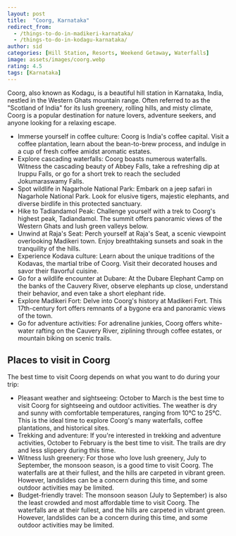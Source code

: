 ```yaml
---
layout: post
title:  "Coorg, Karnataka"
redirect_from:
  - /things-to-do-in-madikeri-karnataka/
  - /things-to-do-in-kodagu-karnataka/
author: sid
categories: [Hill Station, Resorts, Weekend Getaway, Waterfalls]
image: assets/images/coorg.webp
rating: 4.5
tags: [Karnataka]
---
```

Coorg, also known as Kodagu, is a beautiful hill station in Karnataka, India, nestled in the Western Ghats mountain range. Often referred to as the "Scotland of India" for its lush greenery, rolling hills, and misty climate, Coorg is a popular destination for nature lovers, adventure seekers, and anyone looking for a relaxing escape.

* Immerse yourself in coffee culture: Coorg is India's coffee capital. Visit a coffee plantation, learn about the bean-to-brew process, and indulge in a cup of fresh coffee amidst aromatic estates.
* Explore cascading waterfalls: Coorg boasts numerous waterfalls. Witness the cascading beauty of Abbey Falls, take a refreshing dip at Iruppu Falls, or go for a short trek to reach the secluded Jokumaraswamy Falls.
* Spot wildlife in Nagarhole National Park: Embark on a jeep safari in Nagarhole National Park. Look for elusive tigers, majestic elephants, and diverse birdlife in this protected sanctuary.
* Hike to Tadiandamol Peak: Challenge yourself with a trek to Coorg's highest peak, Tadiandamol. The summit offers panoramic views of the Western Ghats and lush green valleys below.
* Unwind at Raja's Seat: Perch yourself at Raja's Seat, a scenic viewpoint overlooking Madikeri town. Enjoy breathtaking sunsets and soak in the tranquility of the hills.
* Experience Kodava culture: Learn about the unique traditions of the Kodavas, the martial tribe of Coorg. Visit their decorated houses and savor their flavorful cuisine.
* Go for a wildlife encounter at Dubare: At the Dubare Elephant Camp on the banks of the Cauvery River, observe elephants up close, understand their behavior, and even take a short elephant ride.
* Explore Madikeri Fort: Delve into Coorg's history at Madikeri Fort. This 17th-century fort offers remnants of a bygone era and panoramic views of the town.
* Go for adventure activities: For adrenaline junkies, Coorg offers white-water rafting on the Cauvery River, ziplining through coffee estates, or mountain biking on scenic trails.

<h2>Places to visit in Coorg</h2>
The best time to visit Coorg depends on what you want to do during your trip:

* Pleasant weather and sightseeing: October to March is the best time to visit Coorg for sightseeing and outdoor activities. The weather is dry and sunny with comfortable temperatures, ranging from 10°C to 25°C. This is the ideal time to explore Coorg's many waterfalls, coffee plantations, and historical sites.
* Trekking and adventure: If you're interested in trekking and adventure activities, October to February is the best time to visit. The trails are dry and less slippery during this time.
* Witness lush greenery: For those who love lush greenery, July to September, the monsoon season, is a good time to visit Coorg. The waterfalls are at their fullest, and the hills are carpeted in vibrant green. However, landslides can be a concern during this time, and some outdoor activities may be limited.
* Budget-friendly travel: The monsoon season (July to September) is also the least crowded and most affordable time to visit Coorg. The waterfalls are at their fullest, and the hills are carpeted in vibrant green. However, landslides can be a concern during this time, and some outdoor activities may be limited.


<div class="pa-carousel-widget" style="width:100%; height:480px; display:none;"
  data-link="https://www.justwravel.com/"
  data-title="Coorg, Karnataka"
  data-description="Hill Station, Resorts, Weekend Getaway, Waterfalls">
  <object data="https://lh3.googleusercontent.com/pw/AP1GczPmZLBjYvomglB6uTD3Vi3THtph9JG3TSPoqP9iYSdA2-3fZ-l0jDY2JctgnXzKiCvugNp1wUpGwLLepPny7R36m5mPW7rGc8C-KtHf8JCFiEHi1yEW=w960-rw-h720"></object>
  <object data="https://lh3.googleusercontent.com/pw/AP1GczOOInYTbFCHwgkAOzpIsuwJiNkqk0NkIs1I_2YoMwRAYi_MolGJB0dIxiQU3TCvJIj3PUJW01EbQuDTvAWKYOr2VkvexQ0v9FVt1nmprG48HwrytuTl=w960-rw-h720"></object>
  <object data="https://lh3.googleusercontent.com/pw/AP1GczMr9Tik7s8nazSld8lMto0lhIgYeFfrrv9-SBdynUDIjfxEblakiaXNUEe2PmRFVUzJz3gwNg5tiV7uV_FazHJ_GR-ignH36DYxCcJreK9xYz1_PyZq=w960-rw-h720"></object>
  <object data="https://lh3.googleusercontent.com/pw/AP1GczPbr3rsaujaePvpYC5c9esih8-2EyFvmDIZ_5IFzG4dx8MgaCPz2JbB6ZlFJQLXmaJXCZZo2QPN39cCMDLqkj0g-TEWHbvOw4BnBZNNSsSqqbsamZKb=w960-rw-h720"></object>
  <object data="https://lh3.googleusercontent.com/pw/AP1GczP0LlDBjtWfIspSL_OoUO4UmLjvJ4bdTbD1Bki5vtfQ3pz9haL4KsiIJnsSQEsnYtjKb0XwujP_nqEgyez9oduI_xQm7qFYVj02Pa8-IGtorSZZ4ED2=w960-rw-h720"></object>
  <object data="https://lh3.googleusercontent.com/pw/AP1GczOxzQMO7P42fndjhp0I-ojgmi-P7iKif-xldVzrIK3QUubq9oLEgT0eN5gaw2GPfRukgIVguvni8OKsF_IuEddNSsAmKgm-7taAVGzJFmvwzz1kH3sj=w960-rw-h720"></object>
  <object data="https://lh3.googleusercontent.com/pw/AP1GczPK2h2XNWvZhP_f0dPPpoLtyodYL2DWao3PENHKtN-VpUjq2nFUEBtXU68nwTVu-7Bvjny7oT11XwiaM86X6Q_yX8YhL4ZozHdU8A2AcUS1n1NNIYvW=w960-rw-h720"></object>
  <object data="https://lh3.googleusercontent.com/pw/AP1GczP9HAyT5O1tRDzYJ4dfIBuebgW-g83MdjDWWYcOmFas2pj5rCQnnNrlQzOv4v1V8jDITbVX6mJMfgwX1Y9_uXukDoYE9AGnZxLSpb1R7C4gYQXmhV-3=w960-rw-h720"></object>
  <object data="https://lh3.googleusercontent.com/pw/AP1GczNN7ebj1Cg3GoJsn8JWImShLRSz_2BduzZZu1LyEG8sRWaAmY9PMUlOHRqvbAD-9xSNxsfb3UK5qECzpKB4pSB1Mn5adiWK-AaQUqVEJ6pYMWJFPP2Z=w960-rw-h720"></object>
  <object data="https://lh3.googleusercontent.com/pw/AP1GczM16oNO2DMTsAV7WDgAKdgTgrgUV2wOGEP9Lahg98b7fcvRhkpZ-kqCnYfu3zPnO1CUBCVn908QpuCnZlAGleYsrEeWLJL-C2dpaYV9YETXfTUn6Wj4=w960-rw-h720"></object>
  <object data="https://lh3.googleusercontent.com/pw/AP1GczNArsSG0ZaDq_mEQsz5TJWhuOCxeAOO2WEVn9lQrEYfuOT8W6NoZlpkQdn5ZNTtZivStqNfvP5snHoguMnoOTWIpfT3wZ2QLzo66n2MIvrnNHeH-gee=w960-rw-h720"></object>
  <object data="https://lh3.googleusercontent.com/pw/AP1GczNsFWDr4W4h9ucGhU7tOb1zQKrKdY_ubGxzvW2neHSKrgXoaO1a0HOu4jxfb-9kJ_omkgAEVtLQgYkWm7ks7o_ew0XoUd05sQUc032Gy7GaqociNWBm=w960-rw-h720"></object>
  <object data="https://lh3.googleusercontent.com/pw/AP1GczPXZ1_QvdoKeTLuZLg-gnbf0iRazOdayi2Ipk_UTCOK04Ah5paLYga-UNO5D878kLb54y4Jnu5gXsXM4Jb8nnptRxE28JqolgdKfV9zcwjMxUJh9Ez6=w960-rw-h720"></object>
  <object data="https://lh3.googleusercontent.com/pw/AP1GczM_4Dmi7Xq-xcVXDdtyCOVnAsPxYXcGonuxU4xLVLz9k2Ri7KOOjMFxfLcYQK-84z2r3xL-E-64rOy_CfEZGAmPz4NkAtIBsGMx7ZAkD6SEb247bptU=w960-rw-h720"></object>
  <object data="https://lh3.googleusercontent.com/pw/AP1GczP-3CZe3ojJUK3FEzGbGoSBL5iqsuLN_zC0ZA3ywn0z4COx65bi_0o58L_UGST83YY66fcIZxjU3aRCOER0KmKv2BKX1jURoXzrA4p7Kll1dwPgtzi5=w960-rw-h720"></object>
  <object data="https://lh3.googleusercontent.com/pw/AP1GczPQV33bFJWYE7_pxU6eOnUhy4gzOIqdRu1fsDciubEwVtRPF6Gl5vE2Bw2pDZ-6rFryAqnqyZTSYTN-Tg7nyEaLBzGu2buzWob7OSheDq2COLNa_eQE=w960-rw-h720"></object>
  <object data="https://lh3.googleusercontent.com/pw/AP1GczNgGZcRvouk1ZjYwwH-6JGeOl6Nz_VOi-ueezSuQ3tr7f7wkAyinFwXpWK7CL56LKXcYXCALlMciZ94PMHLZfxxVzmIQeyeH2K17p9kpcLmJI0BXz80=w960-rw-h720"></object>
  <object data="https://lh3.googleusercontent.com/pw/AP1GczNQYqEGXOjs0XfTQ4A-NDA51lDMKvsgtqbDPa_8aQ_tEVl_fWwZYn8LcAAwSykTTMwSt1jVA-fFWkffdsgu971IYMlrklM0gQYpfVzSL5FWqMHL9Grz=w960-rw-h720"></object>
  <object data="https://lh3.googleusercontent.com/pw/AP1GczOCFG-7mYqiU6Ie7rjpOdq4LnAEvik_H9NW6pKvXAgPlA1wwSCXsoUE_Gf9nKD-cdlh_AJ43Qe6G6P7QK5DtFXO1y3BIE5JL27I6YIoJCQ-OKhxdNw9=w960-rw-h720"></object>
  <object data="https://lh3.googleusercontent.com/pw/AP1GczOu53Z4TjgxdxZu1zlCkfiYNar5ZWIA11Upc1YTAVFdeBVMLsshU3g05_uy7dzhbuxTAvoJ3RQstL0gRlbKrQWCpVSU0c9SsPNoKwxamsKQtg9UiYKE=w960-rw-h720"></object>
  <object data="https://lh3.googleusercontent.com/pw/AP1GczOnOWEKTZklKS80mTzaYe4naUUtRTnQZGG9mYTYPxrrQBum4v4QoUT7OZrV0CSBfoHbxVupVWs7uIu-46Yt5V1rotd5ZZwWwDJ1tAxdqg5yInmM1k-p=w960-rw-h720"></object>
  <object data="https://lh3.googleusercontent.com/pw/AP1GczMYHixRwAB2m7H6w6McfxU-fBTdvhYv0McUbPV5U96Y5QK2rOpsiWnh-reJ4qjzoLIn9FjNr0y_c6kvrR9hQRdefkrrOSZ20kwmtuiLjF4eJDIkVCTu=w960-rw-h720"></object>
  <object data="https://lh3.googleusercontent.com/pw/AP1GczMW96thZM0rWjjtq7o1DZGXq1UfWPqVtma8YkITlZht7dCSSrtqicIYItgFz5YcejzYZqv0f_fKbKciOPbl88JKZ7wE4av4oBlrRuqQn8RNpwRLHwCm=w960-rw-h720"></object>
  <object data="https://lh3.googleusercontent.com/pw/AP1GczN0zBMiaWVzjCyyWU_NU2gf76Vptii7YezaIkye072KuePXGV_f0MLtrWnQd81QvAKQD6Lj2TKsp6NEnuD6AAq-hRyiJWforR1HBBbsMc8Y4LgcAxFA=w960-rw-h720"></object>
</div>
